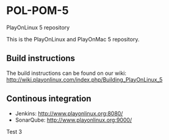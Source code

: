 # POL-POM-5
PlayOnLinux 5 repository

This is the PlayOnLinux and PlayOnMac 5 repository. 

## Build instructions
The build instructions can be found on our wiki: http://wiki.playonlinux.com/index.php/Building_PlayOnLinux_5

## Continous integration
* Jenkins: http://www.playonlinux.org:8080/
* SonarQube: http://www.playonlinux.org:9000/

Test 3